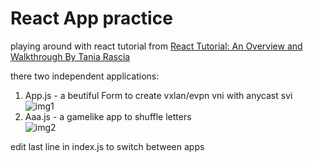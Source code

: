 # React App practice 
playing around with react tutorial from [React Tutorial: An Overview and Walkthrough
By Tania Rascia](https://www.taniarascia.com/getting-started-with-react/)

there two independent applications:
  1. App.js - a beutiful Form to create vxlan/evpn vni with anycast svi  
  ![img1]()
  1. Aaa.js - a gamelike app to shuffle letters   
  ![img2]()
  
  edit last line in index.js to switch between apps
